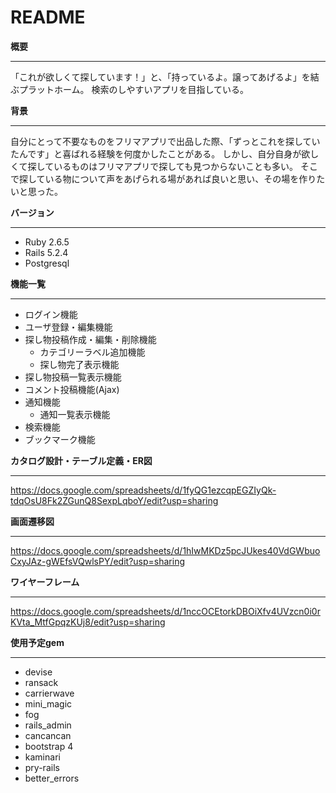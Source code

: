 # README

**概要**
* * *
「これが欲しくて探しています！」と、「持っているよ。譲ってあげるよ」を結ぶプラットホーム。
検索のしやすいアプリを目指している。

**背景**
* * *
自分にとって不要なものをフリマアプリで出品した際、「ずっとこれを探していたんです」と喜ばれる経験を何度かしたことがある。
しかし、自分自身が欲しくて探しているものはフリマアプリで探しても見つからないことも多い。
そこで探している物について声をあげられる場があれば良いと思い、その場を作りたいと思った。

**バージョン**
* * *
* Ruby 2.6.5
* Rails 5.2.4
* Postgresql

**機能一覧**
* * *
* ログイン機能
* ユーザ登録・編集機能
* 探し物投稿作成・編集・削除機能
  * カテゴリーラベル追加機能
  * 探し物完了表示機能
* 探し物投稿一覧表示機能
* コメント投稿機能(Ajax)
* 通知機能
  * 通知一覧表示機能
* 検索機能
* ブックマーク機能

**カタログ設計・テーブル定義・ER図**
* * *
https://docs.google.com/spreadsheets/d/1fyQG1ezcqpEGZIyQk-tdqOsU8Fk2ZGunQ8SexpLqboY/edit?usp=sharing

**画面遷移図**
* * *
https://docs.google.com/spreadsheets/d/1hIwMKDz5pcJUkes40VdGWbuoCxyJAz-gWEfsVQwlsPY/edit?usp=sharing

**ワイヤーフレーム**
* * *
https://docs.google.com/spreadsheets/d/1nccOCEtorkDBOiXfv4UVzcn0i0rKVta_MtfGpqzKUj8/edit?usp=sharing

**使用予定gem**
* * *
* devise
* ransack
* carrierwave
* mini_magic
* fog
* rails_admin
* cancancan
* bootstrap 4
* kaminari
* pry-rails
* better_errors
